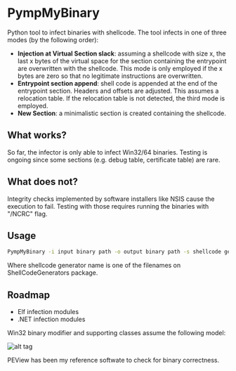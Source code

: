 # PympMyBinary


Python tool to infect binaries with shellcode. The tool infects in one of three modes (by the following order):
* **Injection at Virtual Section slack**: assuming a shellcode with size x, the last x bytes of the virtual space for the section containing the entrypoint are overwritten with the shellcode. This mode is only employed if the x bytes are zero so that no legitimate instructions are overwritten.
*  **Entrypoint section append**: shell code is appended at the end of the entrypoint section. Headers and offsets are adjusted. This assumes a relocation table. If the relocation table is not detected, the third mode is employed.
* **New Section**: a minimalistic section is created containing the shellcode.



## What works?
So far, the infector is only able to infect Win32/64 binaries. Testing is ongoing since some sections (e.g. debug table, certificate table) are rare.

## What does not?
Integrity checks implemented by software installers like NSIS cause the execution to fail. Testing with those requires running the binaries with "/NCRC" flag. 


## Usage
```bash
PympMyBinary -i input binary path -o output binary path -s shellcode generator name
```
Where shellcode generator name is one of the filenames on ShellCodeGenerators package.

## Roadmap
* Elf infection modules
* .NET infection modules


Win32 binary modifier and supporting classes assume the following model:

![alt tag](https://upload.wikimedia.org/wikipedia/commons/1/1b/Portable_Executable_32_bit_Structure_in_SVG_fixed.svg)




PEView has been my reference softwate to check for binary correctness.
